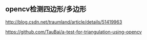 
## opencv检测四边形/多边形


http://blog.csdn.net/traumland/article/details/51419963

https://github.com/TauBai/a-test-for-triangulation-using-opencv


